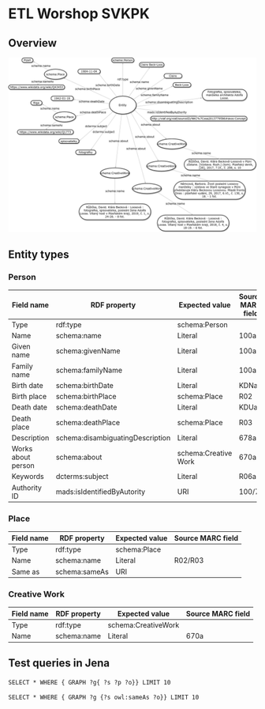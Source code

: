 # ETL Worshop SVKPK

## Overview

![entity-scheme](img/reos-schema.png "Entity scheme")

## Entity types

### Person

| Field name         | RDF property                     | Expected value       | Source MARC field |
| ------------------ | -------------------------------- | -------------------- | ----------------- |
| Type               | rdf:type                         | schema:Person        |                   |
| Name               | schema:name                      | Literal              | 100a              |
| Given name         | schema:givenName                 | Literal              | 100a              |
| Family name        | schema:familyName                | Literal              | 100a              |
| Birth date         | schema:birthDate                 | Literal              | KDNa              |
| Birth place        | schema:birthPlace                | schema:Place         | R02               |
| Death date         | schema:deathDate                 | Literal              | KDUa              |
| Death place        | schema:deathPlace                | schema:Place         | R03               |
| Description        | schema:disambiguatingDescription | Literal              | 678a              |
| Works about person | schema:about                     | schema:Creative Work | 670a              |
| Keywords           | dcterms:subject                  | Literal              | R06a              |
| Authority ID       | mads:isIdentifiedByAutority      | URI                  | 100/7             |

### Place

| Field name | RDF property  | Expected value | Source MARC field |
| ---------- | ------------- | -------------- | ----------------- |
| Type       | rdf:type      | schema:Place   |                   |
| Name       | schema:name   | Literal        | R02/R03           |
| Same as    | schema:sameAs | URI            |                   |

### Creative Work

| Field name | RDF property | Expected value      | Source MARC field |
| ---------- | ------------ | ------------------- | ----------------- |
| Type       | rdf:type     | schema:CreativeWork |                   |
| Name       | schema:name  | Literal             | 670a              |

## Test queries in Jena

```
SELECT * WHERE { GRAPH ?g{ ?s ?p ?o}} LIMIT 10
```

```
SELECT * WHERE { GRAPH ?g {?s owl:sameAs ?o}} LIMIT 10
```
